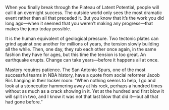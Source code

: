 When you finally break through the Plateau of Latent Potential,
people will call it an overnight success. The outside world only sees the
most dramatic event rather than all that preceded it. But you know
that it’s the work you did long ago—when it seemed that you weren’t
making any progress—that makes the jump today possible.

It is the human equivalent of geological pressure. Two tectonic
plates can grind against one another for millions of years, the tension
slowly building all the while. Then, one day, they rub each other once
again, in the same fashion they have for ages, but this time the tension
is too great. An earthquake erupts. Change can take years—before it
happens all at once.

Mastery requires patience. The San Antonio Spurs, one of the most
successful teams in NBA history, have a quote from social reformer
Jacob Riis hanging in their locker room: “When nothing seems to help,
I go and look at a stonecutter hammering away at his rock, perhaps a
hundred times without as much as a crack showing in it. Yet at the
hundred and first blow it will split in two, and I know it was not that
last blow that did it—but all that had gone before.”